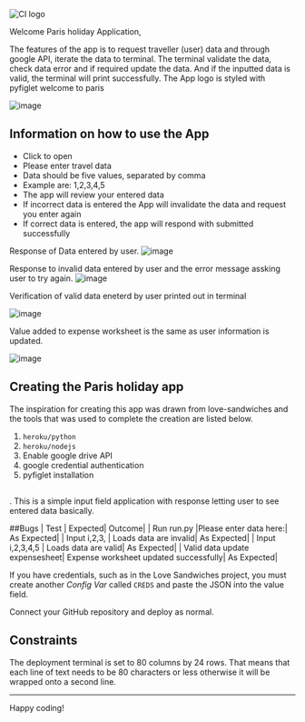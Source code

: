 ![CI logo](https://codeinstitute.s3.amazonaws.com/fullstack/ci_logo_small.png)

Welcome Paris holiday Application,



The features of the app is to request traveller (user) data and through google API, iterate the data to terminal. The terminal validate the data, check data error and if required update the data. And if the inputted data is valid, the terminal will print successfully. The App logo is styled with pyfiglet welcome to paris

![image](https://user-images.githubusercontent.com/122373462/235650299-b2fdab04-083a-467c-9d3e-43655e3b7179.png)

## Information on how to use the App

* Click to open  
* Please enter travel data
* Data should be five values, separated by comma
* Example are: 1,2,3,4,5
* The app will review your entered data
* If incorrect data is entered the App will invalidate the data and request you enter again
* If correct data is entered, the app will respond with submitted successfully

Response of Data entered by user.
![image](https://user-images.githubusercontent.com/122373462/235654563-b28d13d0-35fe-4ea1-b159-49dd867b5882.png)


Response to invalid data entered by user and the error message assking user to try again.
![image](https://user-images.githubusercontent.com/122373462/235655135-ad818423-e3a3-4e38-aa7c-af3969a0858b.png)

Verification of valid data eneterd by user printed out in terminal

![image](https://user-images.githubusercontent.com/122373462/235655402-25519713-fc52-496a-a582-37d786f6caa6.png)

Value added to expense worksheet is the same as user information is updated.

![image](https://user-images.githubusercontent.com/122373462/235657482-3033a4f6-8c9a-431b-b230-5f6cde0649b7.png)


## Creating the Paris holiday app
The inspiration for creating this app was drawn from love-sandwiches and the tools that was used to complete the creation are listed below.

1. `heroku/python`
2. `heroku/nodejs`
3. Enable google drive API
4. google credential authentication
5. pyfiglet installation

## 
. This is a simple input field application with response letting user to see entered data basically.

##Bugs
|   Test |   Expected|   Outcome|
| Run run.py |Please enter data here:| As Expected|
| Input i,2,3, | Loads data are invalid| As Expected|
| Input i,2,3,4,5 | Loads data are valid| As Expected|
| Valid data update expensesheet| Expense worksheet updated successfully| As Expected|

If you have credentials, such as in the Love Sandwiches project, you must create another _Config Var_ called `CREDS` and paste the JSON into the value field.

Connect your GitHub repository and deploy as normal.

## Constraints

The deployment terminal is set to 80 columns by 24 rows. That means that each line of text needs to be 80 characters or less otherwise it will be wrapped onto a second line.

-----
Happy coding!
